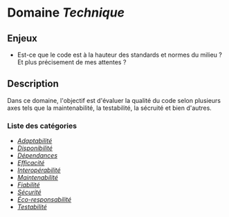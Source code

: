 # Domaine *Technique*

## Enjeux

- Est-ce que le code est à la hauteur des standards et normes du milieu ? Et plus précisement de mes attentes ?

## Description

Dans ce domaine, l'objectif est d'évaluer la qualité du code selon plusieurs axes tels que
la maintenabilité, la testabilité, la sécruité et bien d'autres. 

### Liste des catégories

- *[Adaptabilité](./Adaptability)*
- *[Disponibilité](./Availability)*
- *[Dépendances](./Dependances)*
- *[Efficacité](./Efficiency)*
- *[Interopérabilité](./Interoperability)*
- *[Maintenabilité](./Maintainability)*
- *[Fiabilité](./Reliability)*
- *[Sécurité](./Security)*
- *[Éco-responsabilité](./Sustainability)*
- *[Testabilité](./Tests)*